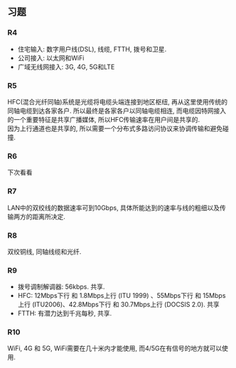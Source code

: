 ## 习题

### R4

* 住宅输入: 数字用户线(DSL), 线缆, FTTH, 拨号和卫星.
* 公司接入: 以太网和WiFi
* 广域无线网接入: 3G, 4G, 5G和LTE

### R5

HFC(混合光纤同轴)系统是光缆将电缆头端连接到地区枢纽, 再从这里使用传统的同轴电缆到达各家各户. 所以最终是各家各户以同轴电缆相连, 而电缆因特网接入的一个重要特征是共享广播媒体, 所以HFC传输速率在用户间是共享的.  
因为上行通道也是共享的, 所以需要一个分布式多路访问协议来协调传输和避免碰撞.


### R6

下次看看

### R7

LAN中的双绞线的数据速率可到10Gbps, 具体所能达到的速率与线的粗细以及传输两方的距离所决定.

### R8

双绞铜线, 同轴线缆和光纤.

### R9

* 拨号调制解调器: 56kbps. 共享.
* HFC: 12Mbps下行 和 1.8Mbps上行 (ITU 1999) 、55Mbps下行 和 15Mbps上行 (ITU2006)、42.8Mbps下行 和 30.7Mbps上行 (DOCSIS 2.0). 共享
* FTTH: 有潜力达到千兆每秒, 共享.

### R10

WiFi, 4G 和 5G, WiFi需要在几十米内才能使用, 而4/5G在有信号的地方就可以使用.


